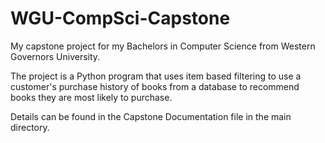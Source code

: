 # WGU-CompSci-Capstone
My capstone project for my Bachelors in Computer Science from Western Governors University.

The project is a Python program that uses item based filtering to use a customer's purchase history of books from a database to recommend books they are most likely to purchase.

Details can be found in the Capstone Documentation file in the main directory.
